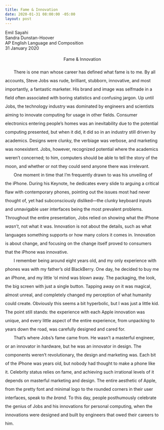 ```yaml
---
title: Fame & Innovation
date: 2020-01-31 08:00:00 -05:00
layout: post
---
```


<article>
<p>
Emil Sayahi<br>
Sandra Dunstan-Hoover<br>
AP English Language and Composition<br>
31 January 2020<br>
</p>

<p align="center" style="line-height: 2;">Fame & Innovation</p>
<p style="line-height: 2;">
	&emsp;&emsp;There is one man whose career has defined what fame is to me. By all accounts, Steve Jobs was rude, brilliant, stubborn, innovative, and most importantly, a fantastic marketer. His brand and image was selfmade in a field often associated with boring statistics and confusing jargon. Up until Jobs, the technology industry was dominated by engineers and scientists aiming to innovate computing for usage in other fields. Consumer electronics entering people’s homes was an inevitability due to the potential computing presented, but when it did, it did so in an industry still driven by academics. Designs were clunky, the verbiage was verbose, and marketing was nonexistent. Jobs, however, recognized potential where the academics weren’t concerned; to him, computers should be able to tell the story of the moon, and whether or not they could send anyone there was irrelevant.<br>
	&emsp;&emsp;One moment in time that I’m frequently drawn to was his unveiling of the iPhone. During his Keynote, he dedicates every slide to arguing a critical flaw with contemporary phones, pointing out the issues most had never thought of, yet had subconsciously disliked—the clunky keyboard inputs and unnavigable user interfaces being the most prevalent problems. Throughout the entire presentation, Jobs relied on showing what the iPhone <em>wasn’t</em>, not what it was. Innovation is not about the details, such as what languages something supports or how many colors it comes in. Innovation is about change, and focusing on the change itself proved to consumers that the iPhone was innovative.<br>
	&emsp;&emsp;I remember being around eight years old, and my only experience with phones was with my father’s old BlackBerry. One day, he decided to buy me an iPhone, and my little ‘ol mind was blown away. The packaging, the look, the big screen with just a single button. Tapping away on it was magical, almost unreal, and completely changed my perception of what humanity could create. Obviously this seems a bit hyperbolic, but I was just a little kid. The point still stands: the experience with each Apple innovation was unique, and every little aspect of the entire experience, from unpacking to years down the road, was carefully designed and cared for.<br>
	&emsp;&emsp;That’s where Jobs’s fame came from. He wasn’t a masterful engineer, or an innovator in hardware, but he was an innovator in design. The components weren’t revolutionary, the design and marketing was. Each bit of the iPhone was years old, but nobody had thought to make a phone like it. Celebrity status relies on fame, and achieving such irrational levels of it depends on masterful marketing and design. The entire aesthetic of Apple, from the pretty font and minimal logo to the rounded corners in their user interfaces, speak to <em>the brand</em>. To this day, people posthumously celebrate the genius of Jobs and his innovations for personal computing, when the innovations were designed and built by engineers that owed their careers to him.